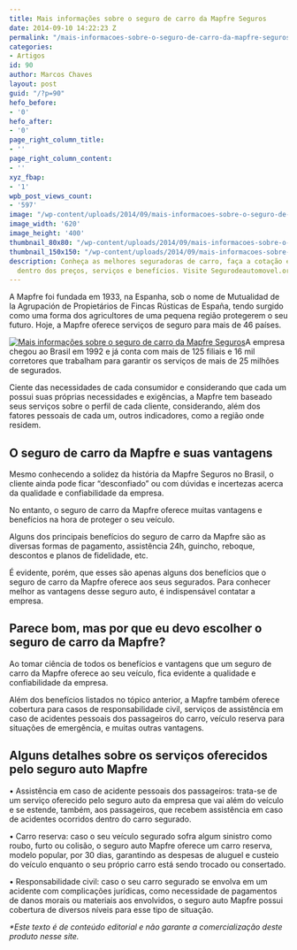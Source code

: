 ```yaml
---
title: Mais informações sobre o seguro de carro da Mapfre Seguros
date: 2014-09-10 14:22:23 Z
permalink: "/mais-informacoes-sobre-o-seguro-de-carro-da-mapfre-seguros"
categories:
- Artigos
id: 90
author: Marcos Chaves
layout: post
guid: "/?p=90"
hefo_before:
- '0'
hefo_after:
- '0'
page_right_column_title:
- ''
page_right_column_content:
- ''
xyz_fbap:
- '1'
wpb_post_views_count:
- '597'
image: "/wp-content/uploads/2014/09/mais-informacoes-sobre-o-seguro-de-carro-da-mapfre-seguros.jpg"
image_width: '620'
image_height: '400'
thumbnail_80x80: "/wp-content/uploads/2014/09/mais-informacoes-sobre-o-seguro-de-carro-da-mapfre-seguros-80x80.jpg"
thumbnail_150x150: "/wp-content/uploads/2014/09/mais-informacoes-sobre-o-seguro-de-carro-da-mapfre-seguros-150x150.jpg"
description: Conheça as melhores seguradoras de carro, faça a cotação e fique por
  dentro dos preços, serviços e benefícios. Visite Segurodeautomovel.org
---
```


A Mapfre foi fundada em 1933, na Espanha, sob o nome de Mutualidad de la Agrupación de Propietários de Fincas Rústicas de España, tendo surgido como uma forma dos agricultores de uma pequena região protegerem o seu futuro. Hoje, a Mapfre oferece serviços de seguro para mais de 46 países.

[<img class="alignleft wp-image-3481 size-medium" title="Mais informações sobre o seguro de carro da Mapfre Seguros" src="/wp-content/uploads/2014/09/mais-informacoes-sobre-o-seguro-de-carro-da-mapfre-seguros-250x161.jpg" alt="Mais informações sobre o seguro de carro da Mapfre Seguros" width="250" height="161" srcset="/wp-content/uploads/2014/09/mais-informacoes-sobre-o-seguro-de-carro-da-mapfre-seguros-250x161.jpg 250w, /wp-content/uploads/2014/09/mais-informacoes-sobre-o-seguro-de-carro-da-mapfre-seguros-120x77.jpg 120w, /wp-content/uploads/2014/09/mais-informacoes-sobre-o-seguro-de-carro-da-mapfre-seguros.jpg 620w" sizes="(max-width: 250px) 100vw, 250px" />](/wp-content/uploads/2014/09/mais-informacoes-sobre-o-seguro-de-carro-da-mapfre-seguros.jpg)A empresa chegou ao Brasil em 1992 e já conta com mais de 125 filiais e 16 mil corretores que trabalham para garantir os serviços de mais de 25 milhões de segurados.

Ciente das necessidades de cada consumidor e considerando que cada um possui suas próprias necessidades e exigências, a Mapfre tem baseado seus serviços sobre o perfil de cada cliente, considerando, além dos fatores pessoais de cada um, outros indicadores, como a região onde residem.

## O seguro de carro da Mapfre e suas vantagens

Mesmo conhecendo a solidez da história da Mapfre Seguros no Brasil, o cliente ainda pode ficar “desconfiado” ou com dúvidas e incertezas acerca da qualidade e confiabilidade da empresa.

No entanto, o seguro de carro da Mapfre oferece muitas vantagens e benefícios na hora de proteger o seu veículo.

Alguns dos principais benefícios do seguro de carro da Mapfre são as diversas formas de pagamento, assistência 24h, guincho, reboque, descontos e planos de fidelidade, etc.

É evidente, porém, que esses são apenas alguns dos benefícios que o seguro de carro da Mapfre oferece aos seus segurados. Para conhecer melhor as vantagens desse seguro auto, é indispensável contatar a empresa.

## Parece bom, mas por que eu devo escolher o seguro de carro da Mapfre?

Ao tomar ciência de todos os benefícios e vantagens que um seguro de carro da Mapfre oferece ao seu veículo, fica evidente a qualidade e confiabilidade da empresa.

Além dos benefícios listados no tópico anterior, a Mapfre também oferece cobertura para casos de responsabilidade civil, serviços de assistência em caso de acidentes pessoais dos passageiros do carro, veículo reserva para situações de emergência, e muitas outras vantagens.

## Alguns detalhes sobre os serviços oferecidos pelo seguro auto Mapfre

• Assistência em caso de acidente pessoais dos passageiros: trata-se de um serviço oferecido pelo seguro auto da empresa que vai além do veículo e se estende, também, aos passageiros, que recebem assistência em caso de acidentes ocorridos dentro do carro segurado.
  
• Carro reserva: caso o seu veículo segurado sofra algum sinistro como roubo, furto ou colisão, o seguro auto Mapfre oferece um carro reserva, modelo popular, por 30 dias, garantindo as despesas de aluguel e custeio do veículo enquanto o seu próprio carro está sendo trocado ou consertado.
  
• Responsabilidade civil: caso o seu carro segurado se envolva em um acidente com complicações jurídicas, como necessidade de pagamentos de danos morais ou materiais aos envolvidos, o seguro auto Mapfre possui cobertura de diversos níveis para esse tipo de situação.

_*Este texto é de conteúdo editorial e não garante a comercialização deste produto nesse site._